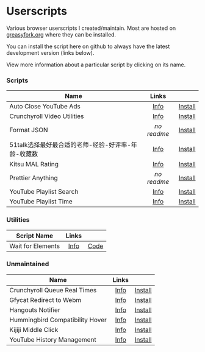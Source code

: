 # Userscripts

Various browser userscripts I created/maintain. Most are hosted on [greasyfork.org](greasyfork.org)
where they can be installed.

You can install the script here on github to always have the latest development version (links below).

View more information about a particular script by clicking on its name.

### Scripts

|Name|Links||
|-|:-:|:-:|
|Auto Close YouTube Ads|[Info](https://github.com/niubilityfrontend/userscripts/tree/master/auto-close-youtube-ads)|[Install](https://github.com/niubilityfrontend/userscripts/raw/master/auto-close-youtube-ads/auto-close-youtube-ads.user.js)|
|Crunchyroll Video Utilities|[Info](https://github.com/niubilityfrontend/userscripts/tree/master/crunchyroll-video-utilities)|[Install](https://github.com/niubilityfrontend/userscripts/raw/master/crunchyroll-video-utilities/crunchyroll-video-utilties.user.js)|
|Format JSON|_no readme_|[Install](https://github.com/niubilityfrontend/userscripts/raw/master/format-json/format-json.user.js)|
|51talk选择最好最合适的老师-经验-好评率-年龄-收藏数|[Info](https://github.com/niubilityfrontend/userscripts/tree/master/hunttingteacheron51talk)|[Install](https://github.com/niubilityfrontend/userscripts/raw/master/hunttingteacheron51talk/hunttingteacher.user.js)|
|Kitsu MAL Rating|[Info](https://github.com/niubilityfrontend/userscripts/tree/master/kitsu-mal-rating)|[Install](https://github.com/niubilityfrontend/userscripts/raw/master/kitsu-mal-rating/kitsu-mal-rating.user.js)|
|Prettier Anything|_no readme_|[Install](https://github.com/niubilityfrontend/userscripts/raw/master/prettier-anything/prettier-anything.user.js)|
|YouTube Playlist Search|[Info](https://github.com/niubilityfrontend/userscripts/tree/master/youtube-playlist-search)|[Install](https://github.com/niubilityfrontend/userscripts/raw/master/youtube-playlist-search/youtube-playlist-search.user.js)|
|YouTube Playlist Time|[Info](https://github.com/niubilityfrontend/userscripts/tree/master/youtube-playlist-time)|[Install](https://github.com/niubilityfrontend/userscripts/raw/master/youtube-playlist-time/youtube-playlist-time.user.js)|

### Utilities

| Script Name       |      Links       |                  |
| ----------------- | :--------------: | :--------------: |
| Wait for Elements | [Info][infolink] | [Code][codelink] |

[infolink]: https://github.com/fuzetsu/userscripts/tree/master/wait-for-elements
[codelink]: https://github.com/fuzetsu/userscripts/raw/master/wait-for-elements/wait-for-elements.js

### Unmaintained

|Name|Links||
|-|:-:|:-:|
|Crunchyroll Queue Real Times|[Info](https://github.com/niubilityfrontend/userscripts/tree/master/crunchyroll-queue-times)|[Install](https://github.com/niubilityfrontend/userscripts/raw/master/crunchyroll-queue-times/crunchyroll-queue-times.user.js)|
|Gfycat Redirect to Webm|[Info](https://github.com/niubilityfrontend/userscripts/tree/master/gfycat-redirect-to-webm)|[Install](https://github.com/niubilityfrontend/userscripts/raw/master/gfycat-redirect-to-webm/gfycat-redirect-to-webm.user.js)|
|Hangouts Notifier|[Info](https://github.com/niubilityfrontend/userscripts/tree/master/hangouts-notifier)|[Install](https://github.com/niubilityfrontend/userscripts/raw/master/hangouts-notifier/hangouts-notifier.user.js)|
|Hummingbird Compatibility Hover|[Info](https://github.com/niubilityfrontend/userscripts/tree/master/hummingbird-compatibility-hover)|[Install](https://github.com/niubilityfrontend/userscripts/raw/master/hummingbird-compatibility-hover/hummingbird-compatibility-hover.user.js)|
|Kijiji Middle Click|[Info](https://github.com/niubilityfrontend/userscripts/tree/master/kijiji-middle-click)|[Install](https://github.com/niubilityfrontend/userscripts/raw/master/kijiji-middle-click/kijiji-middle-click.user.js)|
|YouTube History Management|[Info](https://github.com/niubilityfrontend/userscripts/tree/master/youtube-history-management)|[Install](https://github.com/niubilityfrontend/userscripts/raw/master/youtube-history-management/youtube-history-management.user.js)|
